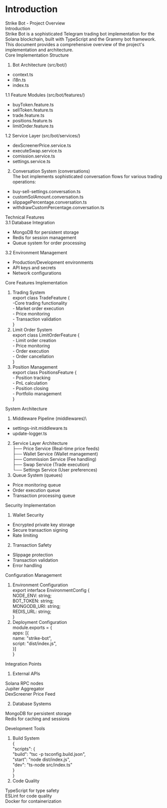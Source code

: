 # Introduction

Strike Bot - Project Overview\
Introduction\
Strike Bot is a sophisticated Telegram trading bot implementation for the Solana blockchain, built with TypeScript and the Grammy bot framework. This document provides a comprehensive overview of the project's implementation and architecture.\
Core Implementation Structure

1. Bot Architecture (src/bot/)

* context.ts&#x20;
* i18n.ts&#x20;
* index.ts

1.1 Feature Modules (src/bot/features/)

* buyToken.feature.ts&#x20;
* sellToken.feature.ts&#x20;
* trade.feature.ts&#x20;
* positions.feature.ts&#x20;
* limitOrder.feature.ts&#x20;

1.2 Service Layer (src/bot/services/)

* dexScreenerPrice.service.ts&#x20;
* executeSwap.service.ts&#x20;
* comission.service.ts&#x20;
* settings.service.ts

2. Conversation System (conversations)\
   The bot implements sophisticated conversation flows for various trading operations:

* buy-sell-settings.conversation.ts
* customSolAmount.conversation.ts
* slippagePercentage.conversation.ts
* withdrawCustomPercentage.conversation.ts

Technical Features\
3.1 Database Integration

* MongoDB for persistent storage
* Redis for session management
* Queue system for order processing

3.2 Environment Management

* Production/Development environments
* API keys and secrets
* Network configurations

Core Features Implementation

1. Trading System\
   export class TradeFeature {\
   -Core trading functionality\
   \- Market order execution\
   \- Price monitoring\
   \- Transaction validation\
   }
2. Limit Order System\
   export class LimitOrderFeature {\
   \- Limit order creation\
   \- Price monitoring\
   \- Order execution\
   \- Order cancellation\
   }
3. Position Management\
   export class PositionsFeature {\
   \- Position tracking\
   \- PnL calculation\
   \- Position closing\
   \- Portfolio management\
   }

System Architecture

1. Middleware Pipeline (middlewares)\


* settings-init.middleware.ts&#x20;
* update-logger.ts&#x20;

2. Service Layer Architecture\
   ├── Price Service (Real-time price feeds)\
   ├── Wallet Service (Wallet management)\
   ├── Commission Service (Fee handling)\
   ├── Swap Service (Trade execution)\
   └── Settings Service (User preferences)
3. Queue System (queues)

* Price monitoring queue
* Order execution queue
* Transaction processing queue

Security Implementation

1. Wallet Security

* Encrypted private key storage
* Secure transaction signing
* Rate limiting

2. Transaction Safety

* Slippage protection
* Transaction validation
* Error handling

Configuration Management

1. Environment Configuration\
   export interface EnvironmentConfig {\
   NODE\_ENV: string;\
   BOT\_TOKEN: string;\
   MONGODB\_URI: string;\
   REDIS\_URL: string;\
   }
2. Deployment Configuration\
   module.exports = {\
   apps: \[{\
   name: "strike-bot",\
   script: "dist/index.js",\
   }]\
   }

Integration Points

1. External APIs

Solana RPC nodes\
Jupiter Aggregator\
DexScreener Price Feed

2. Database Systems

MongoDB for persistent storage\
Redis for caching and sessions

Development Tools

1. Build System\
   {\
   "scripts": {\
   "build": "tsc -p tsconfig.build.json",\
   "start": "node dist/index.js",\
   "dev": "ts-node src/index.ts"\
   }\
   }
2. Code Quality

TypeScript for type safety\
ESLint for code quality\
Docker for containerization
